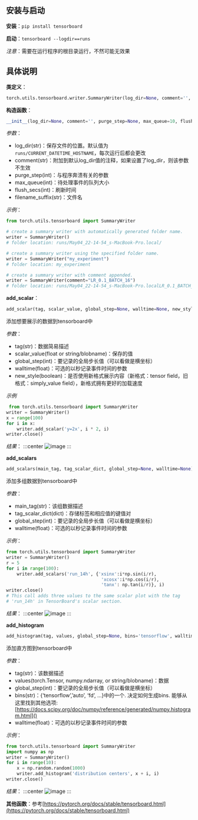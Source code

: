## 安装与启动
**安装**：`pip install tensorboard`

**启动**：`tensorboard --logdir==runs`

*注意*：需要在运行程序的根目录运行，不然可能无效果

## 具体说明
**类定义**：
```python
torch.utils.tensorboard.writer.SummaryWriter(log_dir=None, comment='', purge_step=None, max_queue=10, flush_secs=120, filename_suffix='')
```
**构造函数**：
```python
__init__(log_dir=None, comment='', purge_step=None, max_queue=10, flush_secs=120, filename_suffix='')
```
_参数_：
* log_dir(str)：保存文件的位置。默认值为`runs/CURRENT_DATETIME_HOSTNAME`，每次运行后都会更改
* comment(str)：附加到默认log_dir值的注释，如果设置了log_dir，则该参数不生效
* purge_step(int)：与程序奔溃有关的参数
* max_queue(int)：待处理事件的队列大小
* flush_secs(int)：刷新时间
* filename_suffix(str)：文件名

_示例_：
```python
from torch.utils.tensorboard import SummaryWriter

# create a summary writer with automatically generated folder name.
writer = SummaryWriter()
# folder location: runs/May04_22-14-54_s-MacBook-Pro.local/

# create a summary writer using the specified folder name.
writer = SummaryWriter("my_experiment")
# folder location: my_experiment

# create a summary writer with comment appended.
writer = SummaryWriter(comment="LR_0.1_BATCH_16")
# folder location: runs/May04_22-14-54_s-MacBook-Pro.localLR_0.1_BATCH_16/
```

**add_scalar**：
```python
add_scalar(tag, scalar_value, global_step=None, walltime=None, new_style=False, double_precision=False)
```
添加想要展示的数据到tensorboard中

_参数_：
* tag(str)：数据简易描述
* scalar_value(float or string/blobname)：保存的值
* global_step(int)：要记录的全局步长值（可以看做是横坐标）
* walltime(float)：可选的以秒记录事件时间的参数
* new_style(boolean)：是否使用新格式展示内容（新格式：tensor field，旧格式：simply_value field），新格式拥有更好的加载速度

_示例_
```python
 from torch.utils.tensorboard import SummaryWriter
writer = SummaryWriter()
x = range(100)
for i in x:
    writer.add_scalar('y=2x', i * 2, i)
writer.close()
```
_结果_：
:::center
![image](https://cdn.staticaly.com/gh/747721653/image-store@master/pytorch/image.4w0o13czm9s0.jpg)
:::

**add_scalars**
```python
add_scalars(main_tag, tag_scalar_dict, global_step=None, walltime=None)
```
添加多组数据到tensorboard中

_参数_：
* main_tag(str)：该组数据描述
* tag_scalar_dict(dict)：存储标签和相应值的键值对
* global_step(int)：要记录的全局步长值（可以看做是横坐标）
* walltime(float)：可选的以秒记录事件时间的参数

_示例_：
```python
from torch.utils.tensorboard import SummaryWriter
writer = SummaryWriter()
r = 5
for i in range(100):
    writer.add_scalars('run_14h', {'xsinx':i*np.sin(i/r),
                                    'xcosx':i*np.cos(i/r),
                                    'tanx': np.tan(i/r)}, i)
writer.close()
# This call adds three values to the same scalar plot with the tag
# 'run_14h' in TensorBoard's scalar section.
```
_结果_：
:::center
![image](https://cdn.staticaly.com/gh/747721653/image-store@master/pytorch/image.6ma04pqbd640.jpg)
:::

**add_histogram**
```python
add_histogram(tag, values, global_step=None, bins='tensorflow', walltime=None, max_bins=None)
```
添加直方图到tensorboard中

_参数_：
* tag(str)：该数据描述
* values(torch.Tensor, numpy.ndarray, or string/blobname)：数据
* global_step(int)：要记录的全局步长值（可以看做是横坐标）
* bins(str)：{‘tensorflow’,’auto’, ‘fd’, …}中的一个. 决定如何生成bins. 能够从这里找到其他选项: [https://docs.scipy.org/doc/numpy/reference/generated/numpy.histogram.html]()
* walltime(float)：可选的以秒记录事件时间的参数

_示例_：
```python
from torch.utils.tensorboard import SummaryWriter
import numpy as np
writer = SummaryWriter()
for i in range(10):
    x = np.random.random(1000)
    writer.add_histogram('distribution centers', x + i, i)
writer.close()
```
_结果_：
:::center
![image](https://cdn.staticaly.com/gh/747721653/image-store@master/pytorch/image.6lu1w006qnk0.jpg)
:::

**其他函数**：参考[https://pytorch.org/docs/stable/tensorboard.html](https://pytorch.org/docs/stable/tensorboard.html)
